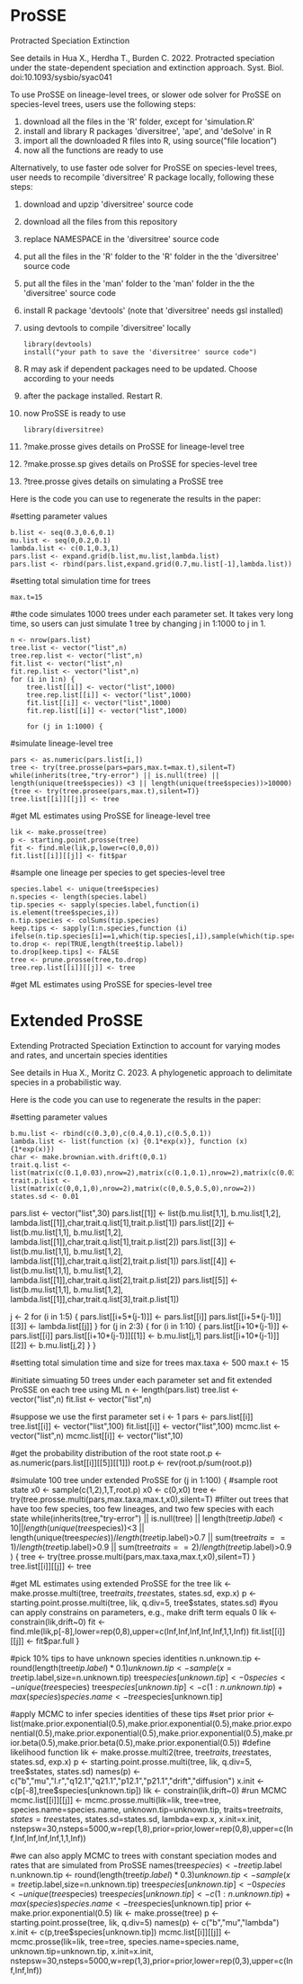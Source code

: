 # ProSSE
Protracted Speciation Extinction

See details in Hua X., Herdha T., Burden C. 2022. Protracted speciation under the state-dependent speciation and extinction approach. Syst. Biol. doi:10.1093/sysbio/syac041

To use ProSSE on lineage-level trees, or slower ode solver for ProSSE on species-level trees, users use the following steps:
1. download all the files in the 'R' folder, except for 'simulation.R'
3. install and library R packages 'diversitree', 'ape', and 'deSolve' in R
4. import all the downloaded R files into R, using source("file location")
5. now all the functions are ready to use

Alternatively, to use faster ode solver for ProSSE on species-level trees, user needs to recompile 'diversitree' R package locally, following these steps:
1. download and upzip 'diversitree' source code
2. download all the files from this repository
3. replace NAMESPACE in the 'diversitree' source code
4. put all the files in the 'R' folder to the 'R' folder in the the 'diversitree' source code
5. put all the files in the 'man' folder to the 'man' folder in the the 'diversitree' source code
6. install R package 'devtools' (note that 'diversitree' needs gsl installed)
7. using devtools to compile 'diversitree' locally

       library(devtools)
       install("your path to save the 'diversitree' source code")
       
8. R may ask if dependent packages need to be updated. Choose according to your needs
9. after the package installed. Restart R.
10. now ProSSE is ready to use 

        library(diversitree)
        
12. ?make.prosse gives details on ProSSE for lineage-level tree
13. ?make.prosse.sp gives details on ProSSE for species-level tree
14. ?tree.prosse gives details on simulating a ProSSE tree


Here is the code you can use to regenerate the results in the paper:

#setting parameter values

    b.list <- seq(0.3,0.6,0.1)
    mu.list <- seq(0,0.2,0.1)
    lambda.list <- c(0.1,0.3,1)
    pars.list <- expand.grid(b.list,mu.list,lambda.list)
    pars.list <- rbind(pars.list,expand.grid(0.7,mu.list[-1],lambda.list))

#setting total simulation time for trees

    max.t=15

#the code simulates 1000 trees under each parameter set. It takes very long time, so users can just simulate 1 tree by changing j in 1:1000 to j in 1.

    n <- nrow(pars.list)
    tree.list <- vector("list",n)
    tree.rep.list <- vector("list",n)
    fit.list <- vector("list",n)
    fit.rep.list <- vector("list",n)
    for (i in 1:n) {
        tree.list[[i]] <- vector("list",1000)
        tree.rep.list[[i]] <- vector("list",1000) 
        fit.list[[i]] <- vector("list",1000)
        fit.rep.list[[i]] <- vector("list",1000)

        for (j in 1:1000) {
        
 #simulate lineage-level tree
 
    pars <- as.numeric(pars.list[i,])
    tree <- try(tree.prosse(pars=pars,max.t=max.t),silent=T)
    while(inherits(tree,"try-error") || is.null(tree) || length(unique(tree$species)) <3 || length(unique(tree$species))>10000) {tree <- try(tree.prosee(pars,max.t),silent=T)}
    tree.list[[i]][[j]] <- tree
            
#get ML estimates using ProSSE for lineage-level tree

    lik <- make.prosse(tree)
    p <- starting.point.prosse(tree)
    fit <- find.mle(lik,p,lower=c(0,0,0))
    fit.list[[i]][[j]] <- fit$par
    
#sample one lineage per species to get species-level tree

    species.label <- unique(tree$species)
    n.species <- length(species.label)
    tip.species <- sapply(species.label,function(i) is.element(tree$species,i))
    n.tip.species <- colSums(tip.species)
    keep.tips <- sapply(1:n.species,function (i) ifelse(n.tip.species[i]==1,which(tip.species[,i]),sample(which(tip.species[,i]),1)))
    to.drop <- rep(TRUE,length(tree$tip.label))
    to.drop[keep.tips] <- FALSE
    tree <- prune.prosse(tree,to.drop)
    tree.rep.list[[i]][[j]] <- tree
            
#get ML estimates using ProSSE for species-level tree

# Extended ProSSE
Extending Protracted Speciation Extinction to account for varying modes and rates, and uncertain species identities

See details in Hua X., Moritz C. 2023. A phylogenetic approach to delimitate species in a probabilistic way.

Here is the code you can use to regenerate the results in the paper:

#setting parameter values

	b.mu.list <- rbind(c(0.3,0),c(0.4,0.1),c(0.5,0.1))
	lambda.list <- list(function (x) {0.1*exp(x)}, function (x) {1*exp(x)})
	char <- make.brownian.with.drift(0,0.1)
	trait.q.list <- list(matrix(c(0.1,0.03),nrow=2),matrix(c(0.1,0.1),nrow=2),matrix(c(0.03,0.1),nrow=2))
	trait.p.list <- list(matrix(c(0,0,1,0),nrow=2),matrix(c(0,0.5,0.5,0),nrow=2))
	states.sd <- 0.01

pars.list <- vector("list",30)
pars.list[[1]] <- list(b.mu.list[1,1], b.mu.list[1,2], lambda.list[[1]],char,trait.q.list[1],trait.p.list[1])
pars.list[[2]] <- list(b.mu.list[1,1], b.mu.list[1,2], lambda.list[[1]],char,trait.q.list[1],trait.p.list[2])
pars.list[[3]] <- list(b.mu.list[1,1], b.mu.list[1,2], lambda.list[[1]],char,trait.q.list[2],trait.p.list[1])
pars.list[[4]] <- list(b.mu.list[1,1], b.mu.list[1,2], lambda.list[[1]],char,trait.q.list[2],trait.p.list[2])
pars.list[[5]] <- list(b.mu.list[1,1], b.mu.list[1,2], lambda.list[[1]],char,trait.q.list[3],trait.p.list[1])

j <- 2
	for (i in 1:5) {
		pars.list[[i+5*(j-1)]] <- pars.list[[i]]
		pars.list[[i+5*(j-1)]][[3]] <- lambda.list[[j]]
	}
for (j in 2:3) {
	for (i in 1:10) {
		pars.list[[i+10*(j-1)]] <- pars.list[[i]]
		pars.list[[i+10*(j-1)]][[1]] <- b.mu.list[j,1]
		pars.list[[i+10*(j-1)]][[2]] <- b.mu.list[j,2]
	}
}

#setting total simulation time and size for trees
max.taxa <- 500
max.t <- 15

#initiate simuating 50 trees under each parameter set and fit extended ProSSE on each tree using ML
n <- length(pars.list)
tree.list <- vector("list",n)
fit.list <- vector("list",n)

#suppose we use the first parameter set
i <- 1
pars <- pars.list[[i]]
tree.list[[i]] <- vector("list",100)
fit.list[[i]] <- vector("list",100)
mcmc.list <- vector("list",n)
mcmc.list[[i]] <- vector("list",10)

#get the probability distribution of the root state
root.p <- as.numeric(pars.list[[i]][[5]][[1]])
root.p <- rev(root.p/sum(root.p))

#simulate 100 tree under extended ProSSE
for (j in 1:100) {
#sample root state
	x0 <- sample(c(1,2),1,T,root.p)
       x0 <- c(0,x0)
    tree <- try(tree.prosse.multi(pars,max.taxa,max.t,x0),silent=T)
#filter out trees that have too few species, too few lineages, and two few species with each state
    while(inherits(tree,"try-error") || is.null(tree) || length(tree$tip.label)<10 || length(unique(tree$species))<3 || length(unique(tree$species))/length(tree$tip.label)>0.7 || sum(tree$traits==1)/length(tree$tip.label)>0.9 || sum(tree$traits==2)/length(tree$tip.label)>0.9 ) {
        tree <- try(tree.prosse.multi(pars,max.taxa,max.t,x0),silent=T)
    }
    tree.list[[i]][[j]] <- tree

#get ML estimates using extended ProSSE for the tree
    lik <- make.prosse.multi(tree, tree$traits, tree$states, states.sd, exp.x)
    p <- starting.point.prosse.multi(tree, lik, q.div=5, tree$states, states.sd)
#you can apply constrains on parameters, e.g., make drift term equals 0
    lik <- constrain(lik,drift~0)
    fit <- find.mle(lik,p[-8],lower=rep(0,8),upper=c(Inf,Inf,Inf,Inf,Inf,1,1,Inf))
    fit.list[[i]][[j]] <- fit$par.full
}

#pick 10% tips to have unknown species identities
n.unknown.tip <- round(length(tree$tip.label)*0.1)
    unknown.tip <- sample(x=tree$tip.label,size=n.unknown.tip)
    tree$species[unknown.tip] <- 0
    species <- unique(tree$species)
    tree$species[unknown.tip] <- c(1:n.unknown.tip)+max(species)
    species.name <- tree$species[unknown.tip]

#apply MCMC to infer species identities of these tips
#set prior
prior <- list(make.prior.exponential(0.5),make.prior.exponential(0.5),make.prior.exponential(0.5),make.prior.exponential(0.5),make.prior.exponential(0.5),make.prior.beta(0.5),make.prior.beta(0.5),make.prior.exponential(0.5))
#define likelihood function
    lik <- make.prosse.multi2(tree, tree$traits, tree$states, states.sd, exp.x)
    p <- starting.point.prosse.multi(tree, lik, q.div=5, tree$states, states.sd)
    names(p) <- c("b","mu","l.r","q12.1","q21.1","p12.1","p21.1","drift","diffusion")
    x.init <- c(p[-8],tree$species[unknown.tip])
    lik <- constrain(lik,drift~0)
#run MCMC
    mcmc.list[[i]][[j]] <- mcmc.prosse.multi(lik=lik, tree=tree, species.name=species.name, unknown.tip=unknown.tip, traits=tree$traits, states=tree$states, states.sd=states.sd, lambda=exp.x, x.init=x.init, nstepsw=30,nsteps=5000,w=rep(1,8),prior=prior,lower=rep(0,8),upper=c(Inf,Inf,Inf,Inf,Inf,1,1,Inf))

#we can also apply MCMC to trees with constant speciation modes and rates that are simulated from ProSSE
names(tree$species) <- tree$tip.label
    n.unknown.tip <- round(length(tree$tip.label)*0.3)
    unknown.tip <- sample(x=tree$tip.label,size=n.unknown.tip)
    tree$species[unknown.tip] <- 0
    species <- unique(tree$species)
    tree$species[unknown.tip] <- c(1:n.unknown.tip)+max(species)
    species.name <- tree$species[unknown.tip]
    prior <- make.prior.exponential(0.5)
    lik <- make.prosse(tree)
    p <- starting.point.prosse(tree, lik, q.div=5)
    names(p) <- c("b","mu","lambda")
    x.init <- c(p,tree$species[unknown.tip])
    mcmc.list[[i]][[j]] <- mcmc.prosse(lik=lik, tree=tree, species.name=species.name, unknown.tip=unknown.tip, x.init=x.init, nstepsw=30,nsteps=5000,w=rep(1,3),prior=prior,lower=rep(0,3),upper=c(Inf,Inf,Inf))
